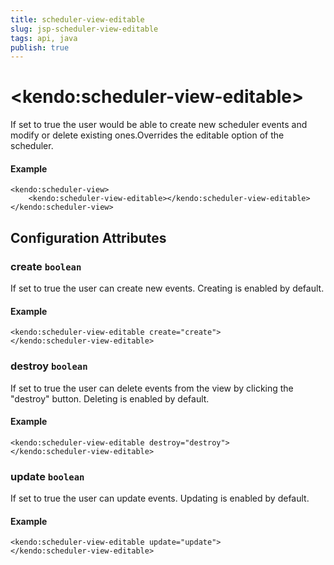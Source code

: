 ```yaml
---
title: scheduler-view-editable
slug: jsp-scheduler-view-editable
tags: api, java
publish: true
---
```


# \<kendo:scheduler-view-editable\>

If set to true the user would be able to create new scheduler events and modify or delete existing ones.Overrides the editable option of the scheduler.

#### Example
    <kendo:scheduler-view>
        <kendo:scheduler-view-editable></kendo:scheduler-view-editable>
    </kendo:scheduler-view>

## Configuration Attributes

### create `boolean`

If set to true the user can create new events. Creating is enabled by default.

#### Example
    <kendo:scheduler-view-editable create="create">
    </kendo:scheduler-view-editable>

### destroy `boolean`

If set to true the user can delete events from the view by clicking the "destroy" button. Deleting is enabled by default.

#### Example
    <kendo:scheduler-view-editable destroy="destroy">
    </kendo:scheduler-view-editable>

### update `boolean`

If set to true the user can update events. Updating is enabled by default.

#### Example
    <kendo:scheduler-view-editable update="update">
    </kendo:scheduler-view-editable>

